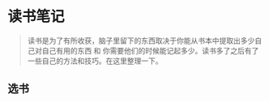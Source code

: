 # 读书笔记

> 读书是为了有所收获，脑子里留下的东西取决于你能从书本中提取出多少自己对自己有用的东西 和 你需要他们的时候能记起多少。读书多了之后有了一些自己的方法和技巧。在这里整理一下。

## 选书
